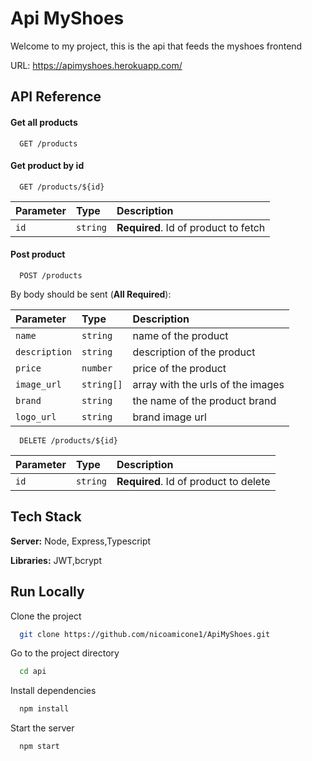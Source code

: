 
# Api MyShoes

Welcome to my project, this is the api that feeds the myshoes frontend

URL: https://apimyshoes.herokuapp.com/
## API Reference

#### Get all products

```http
  GET /products
```

#### Get product by id

```http
  GET /products/${id}
```

| Parameter | Type     | Description                       |
| :-------- | :------- | :-------------------------------- |
| `id`      | `string` | **Required**. Id of product to fetch |


#### Post product

```http
  POST /products
```
By body should be sent (**All Required**):

| Parameter | Type     | Description                       |
| :-------- | :------- | :-------------------------------- |
| `name`      | `string` | name of the product |
| `description`      | `string` | description of the product |
| `price`      | `number` | price of the product |
| `image_url`      | `string[]` | array with the urls of the images |
| `brand`      | `string` | the name of the product brand |
| `logo_url`      | `string` | brand image url |

```http
  DELETE /products/${id}
```

| Parameter | Type     | Description                       |
| :-------- | :------- | :-------------------------------- |
| `id`      | `string` | **Required**. Id of product to delete |

## Tech Stack

**Server:** Node, Express,Typescript

**Libraries:** JWT,bcrypt


## Run Locally

Clone the project

```bash
  git clone https://github.com/nicoamicone1/ApiMyShoes.git
```

Go to the project directory

```bash
  cd api
```

Install dependencies

```bash
  npm install
```

Start the server

```bash
  npm start
```

